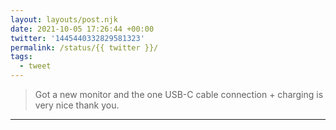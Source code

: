 ```yaml
---
layout: layouts/post.njk
date: 2021-10-05 17:26:44 +00:00
twitter: '1445440332829581323'
permalink: /status/{{ twitter }}/
tags: 
  - tweet
---
```


> Got a new monitor and the one USB-C cable connection + charging is very nice thank you.

---
